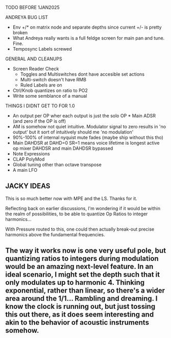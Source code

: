 TODO BEFORE 1JAN2025


ANDREYA BUG LIST
- Env +/* on matrix node and separate depths since current +/- is pretty broken
- What Andreya really wants is a full feldge screen for main pan and tune. Fine.
- Temposync Labels screwed

GENERAL AND CLEANUPS
- Screen Reader Check
  - Toggles and Multiswitches dont have accesible set actions
  - Multi-switch doesn't have RMB
  - Ruled Labels are on
- Ctrl/Knob quantizes on ratio to PO2
- Write some semblance of a manual

THINGS I DIDNT GET TO FOR 1.0
- An output per OP wher each output is just the solo OP * Main ADSR (and zero if the OP is off)
- AM is somehow not quiet intuitive. Modulator signal to zero results in 'no output' but it sort of intuitively should me
  'no modulation'
- 90%-100% of internal nyquist mute fades (maybe ship without this tho)
- Main DAHDSR at DAHD=0 SR=1 means voice lifetime is longest active op mixer DAHDSR and main DAHDSR bypassed
- Note Expressions
- CLAP PolyMod
- Global tuning other than octave transpose
- A main LFO


JACKY IDEAS
---
This is so much better now with MPE and the LS. Thanks for it.

Reflecting back on earlier discussions, I'm wondering if it would be within the realm of possibilities, to be able to quantize Op Ratios to integer harmonics...

With Pressure routed to this, one could then actually break-out precise harmonics above the fundamental frequencies.

The way it works now is one very useful pole, but quantizing ratios to integers during modulation would be an amazing next-level feature.
In an ideal scenario, I might set the depth such that it only modulates up to harmonic 4.
Thinking exponential, rather than linear, so there's a wider area around the 1/1...
Rambling and dreaming. I know the clock is running out, but just tossing this out there, as it does seem interesting and akin to the behavior of acoustic instruments somehow.
---